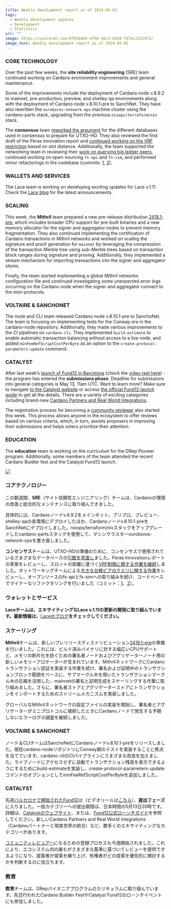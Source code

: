 ```yaml
---
title: Weekly development report as of 2024-05-03
tags:
  - Weekly development updates
  - Development
  - Statistics
url: ""
image: https://ucarecdn.com/8f030db9-4f94-40c2-b918-fd7dc2322973/
image_text: Weekly development report as of 2024-05-03
---
```


### CORE TECHNOLOGY

Over the past few weeks, the **site reliability engineering** (SRE) team continued working on Cardano environment improvements and general maintenance.

Some of the improvements include the deployment of Cardano node v.8.9.2 to mainnet, pre-production, preview, and shelley-qa environments along with the deployment of Cardano node v.8.10.1-pre to SanchNet. They have also rewritten the `ouroboros-network-ops` machine cluster using the cardano-parts stack, upgrading from the previous `nixops/terraform/niv` stack.

The **consensus** team [reworked the argument](https://github.com/IntersectMBO/ouroboros-consensus/pull/1059) for the different databases used in consensus to prepare for UTXO-HD. They also reviewed the first draft of the Peras innovation report and [continued working on the VRF restriction](https://github.com/IntersectMBO/ouroboros-consensus/pull/1047) based on slot distance. Additionally, the team supported the networking team in reviewing their [work on querying big ledger peers](https://github.com/IntersectMBO/ouroboros-consensus/pull/1067), continued working on open-sourcing `fs-api` and `fs-sim`, and performed minor refactorings in the codebase (commits: [1](https://github.com/IntersectMBO/ouroboros-consensus/pull/1073), [2](https://github.com/IntersectMBO/ouroboros-consensus/pull/1070)).

### WALLETS AND SERVICES

The Lace team is working on developing exciting updates for Lace v.1.11. Check the [Lace blog](https://www.lace.io/blog) for the latest announcements.

### SCALING

This week, the **Mithril** team prepared a new pre-release distribution [2418.1-pre](https://github.com/input-output-hk/mithril/releases/tag/2418.1-pre), which includes broader CPU support for pre-built binaries and a new memory allocator for the signer and aggregator nodes to prevent memory fragmentation. They also continued implementing the certification of Cardano transactions in Mithril networks and worked on scaling the signature and proof generation for `mainnet` by leveraging the compression of the transaction Merkle tree using sub-Merkle trees based on transaction block ranges during signature and proving. Additionally, they implemented a stream mechanism for importing transactions into the signer and aggregator stores.

Finally, the team started implementing a global Mithril networks configuration file and continued investigating some unexpected error logs occurring on the Cardano node when the signer and aggregator connect to the mini-protocols.

### VOLTAIRE & SANCHONET

The node and CLI team released Cardano node v.8.10.1-pre to SanchoNet. The team is focusing on implementing tests for the Conway era in the cardano-node repository. Additionally, they made various improvements to the CI pipelines on `cardano-cli`. They implemented `build-estimate` to enable automatic transaction balancing without access to a live node, and added `minFeeRefScriptCostPerByte` as an option to the `create-protocol-parameters-update` command.

### CATALYST

After last week’s [launch of Fund12 in Barcelona](https://www.youtube.com/watch?v=y0vhzU5QfuQ) (check the [video reel here](https://x.com/Catalyst_onX/status/1786063423861576146)) - the program has entered the **submissions phase**. Deadline for submissions into general categories is May 13, 11am UTC. Want to learn more? Make sure to navigate [to the Catalyst website](https://projectcatalyst.io/funds/12) or access [the official Fund12 launch guide](https://projectcatalyst.io/f12launchguide.pdf) to get all the details. There are a variety of exciting categories including brand-new [Cardano Partners and Real World Integrations](https://projectcatalyst.io/funds/12/cardano-partners-and-real-world-integrations). 

The registration process for becoming a [community reviewer](https://docs.projectcatalyst.io/current-fund-basics/community-review-guidelines-fund-12) also started this week. This process allows anyone in the ecosystem to offer reviews based on various criteria, which, in turn, assists proposers in improving their submissions and helps voters prioritize their attention.

### EDUCATION

The **education** team is working on the curriculum for the DRep Pioneer program. Additionally, some members of the team attended the recent Cardano Buidler fest and the Catalyst Fund12 launch.

![](https://ucarecdn.com/7ba9af53-e60a-4f74-a8b7-f3cf00b598a5/-/preview/-/format/auto/-/quality/smart/)

### コアテクノロジー

この数週間、**SRE**（サイト信頼性エンジニアリング）チームは、Cardanoの環境の改善と総合的なメンテナンスに取り組んできました。

具体的には、Cardanoノードv.8.9.2をメインネット、プリプロ、プレビュー、shelley-qaの各環境にデプロイしたほか、Cardanoノードv.8.10.1-preをSanchNetにデプロイしました。nixops/terraform/nivスタックをアップグレードしたcardano-partsスタックを使用して、マシンクラスターouroboros-network-opsを書き直しました。

**コンセンサス**チームは、UTXO-HDの準備のために、コンセンサスで使用されているさまざまなデータベースの[引数を見直し](https://github.com/IntersectMBO/ouroboros-consensus/pull/1059)ました。Peras Innovationレポートの草案をレビューし、スロットの距離に基づく[VRF制限に関する作業を継続](https://github.com/IntersectMBO/ouroboros-consensus/pull/1047)しました。ネットワーキングチームによる[大きな台帳ピアのクエリに関する作業](https://github.com/IntersectMBO/ouroboros-consensus/pull/1067)をレビューし、オープンソースのfs-apiとfs-simへの取り組みを続け、コードベースでマイナーなリファクタリングを行いました（コミット：[1](https://github.com/IntersectMBO/ouroboros-consensus/pull/1073)、[2](https://github.com/IntersectMBO/ouroboros-consensus/pull/1070)）。

### ウォレットとサービス

**Laceチームは、エキサイティングなLace v.1.11の更新の開発に取り組んでいます。最新情報は、**[Laceのブログ](https://www.lace.io/blog)**をチェックしてください。**

### スケーリング

**Mithril**チームは、新しいプレリリースディストリビューション[2418.1-pre](https://github.com/input-output-hk/mithril/releases/tag/2418.1-pre)の準備を行いました。これには、ビルド済みバイナリに対する幅広いCPUサポートと、メモリの断片化を防ぐための署名者ノードおよびアグリゲーターノード用の新しいメモリーアロケーターが含まれています。MithrilネットワークにCardanoトランザクション認証を実装する作業を続け、署名および証明中のトランザクションブロック範囲をベースに、サブマークル木を用いたトランザクションマークル木の圧縮を活用した、mainnetの署名と証明生成をスケーリングする作業に取り組みました。さらに、署名者ストアとアグリゲーターストアにトランザクションをインポートするためのストリームメカニズムを実装しました。

グローバルなMithrilネットワークの設定ファイルの実装を開始し、署名者とアグリゲーターがミニプロトコルに接続したときにCardanoノードで発生する予期しないエラーログの調査を継続しました。

### VOLTAIRE & SANCHONET

ノード＆CLIチームはSanchoNetにCardanoノードv.8.10.1-preをリリースしました。現在cardano-nodeリポジトリにConway期のテストを実装することに焦点を当てています。cardano-cliのCIパイプラインにさまざまな改良を加えました。ライブノードにアクセスせずに自動でトランザクション残高を表示できるようにするためにbuild-estimateを実装し、create-protocol-parameters-updateコマンドのオプションとしてminFeeRefScriptCostPerByteを追加しました。

### CATALYST

先週[バルセロナで開始されたFund12](https://www.youtube.com/watch?v=y0vhzU5QfuQ)は（ビデオリールは[こちら](https://x.com/Catalyst_onX/status/1786063423861576146)）、**提出フェーズ**に入りました。一般カテゴリーへの提出期限は、日本時間の5月13日20時です。詳細は、[Catalystのウェブサイト](https://projectcatalyst.io/funds/12)、または、[Fund12公式ローンチガイド](https://projectcatalyst.io/f12launchguide.pdf)を参照してください。新しいCardano Partners and Real World Integrations（Cardanoパートナーと現実世界の統合）など、数多くのエキサイティングなカテゴリーがあります。

[コミュニティレビュアー](https://docs.projectcatalyst.io/current-fund-basics/community-review-guidelines-fund-12)になるための登録プロセスも今週開始されました。これにより、エコシステム内の誰もがさまざまな基準に基づいてレビューを提供できるようになり、提案者が提案を練り上げ、有権者がどの提案を優先的に検討するかを判断するのに役立ちます。

### 教育

**教育**チームは、DRepパイオニアプログラムのカリキュラムに取り組んでいます。先日行われたCardano Builder FestやCatalyst Fund12のローンチイベントにも参加しました。
